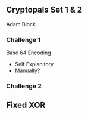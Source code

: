 ## Cryptopals Set 1 & 2
Adam Block
<br>
### Challenge 1
Base 64 Encoding
- Self Explanitory
- Manually?

### Challenge 2
Fixed XOR
- 